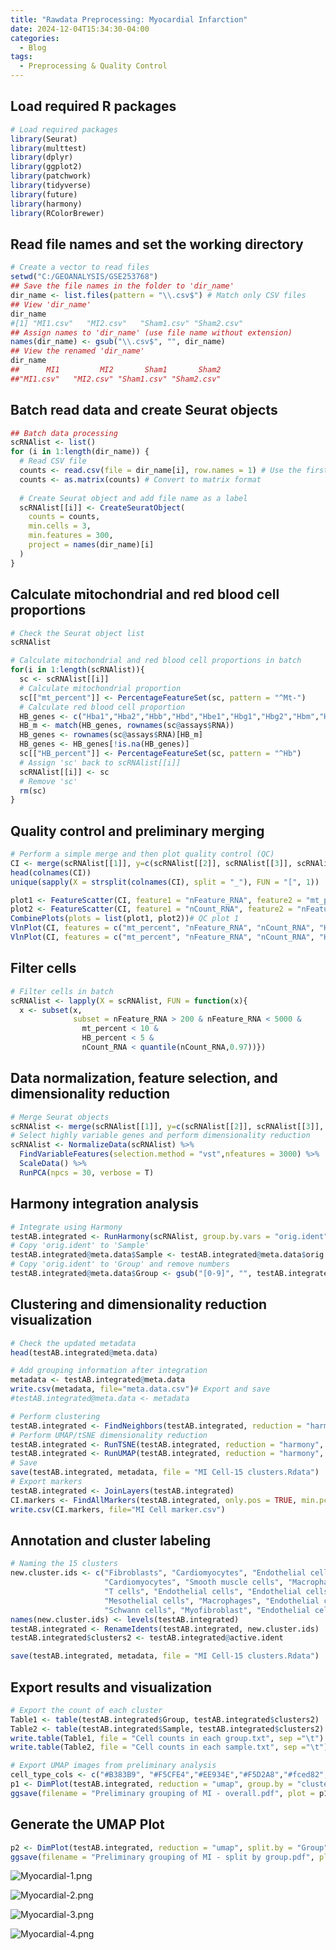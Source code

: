 ```yaml
---
title: "Rawdata Preprocessing: Myocardial Infarction"
date: 2024-12-04T15:34:30-04:00
categories:
  - Blog
tags:
  - Preprocessing & Quality Control
---
```



Load required R packages
---
```R
# Load required packages
library(Seurat)
library(multtest)
library(dplyr)
library(ggplot2)
library(patchwork)
library(tidyverse)
library(future)
library(harmony)
library(RColorBrewer)
```
Read file names and set the working directory
---
```R
# Create a vector to read files
setwd("C:/GEOANALYSIS/GSE253768")
## Save the file names in the folder to 'dir_name'
dir_name <- list.files(pattern = "\\.csv$") # Match only CSV files
## View 'dir_name'
dir_name
#[1] "MI1.csv"   "MI2.csv"   "Sham1.csv" "Sham2.csv"
## Assign names to 'dir_name' (use file name without extension)
names(dir_name) <- gsub("\\.csv$", "", dir_name)
## View the renamed 'dir_name'
dir_name
##      MI1         MI2       Sham1       Sham2 
##"MI1.csv"   "MI2.csv" "Sham1.csv" "Sham2.csv" 
```

Batch read data and create Seurat objects
---
```R
## Batch data processing
scRNAlist <- list()
for (i in 1:length(dir_name)) {
  # Read CSV file
  counts <- read.csv(file = dir_name[i], row.names = 1) # Use the first column as row names
  counts <- as.matrix(counts) # Convert to matrix format
  
  # Create Seurat object and add file name as a label
  scRNAlist[[i]] <- CreateSeuratObject(
    counts = counts,
    min.cells = 3,
    min.features = 300,
    project = names(dir_name)[i]
  )
}
```

Calculate mitochondrial and red blood cell proportions
---
```R
# Check the Seurat object list
scRNAlist

# Calculate mitochondrial and red blood cell proportions in batch
for(i in 1:length(scRNAlist)){
  sc <- scRNAlist[[i]]
  # Calculate mitochondrial proportion
  sc[["mt_percent"]] <- PercentageFeatureSet(sc, pattern = "^Mt-")
  # Calculate red blood cell proportion
  HB_genes <- c("Hba1","Hba2","Hbb","Hbd","Hbe1","Hbg1","Hbg2","Hbm","Hbq1","Hbz")
  HB_m <- match(HB_genes, rownames(sc@assays$RNA))
  HB_genes <- rownames(sc@assays$RNA)[HB_m] 
  HB_genes <- HB_genes[!is.na(HB_genes)] 
  sc[["HB_percent"]] <- PercentageFeatureSet(sc, pattern = "^Hb") 
  # Assign 'sc' back to scRNAlist[[i]]
  scRNAlist[[i]] <- sc
  # Remove 'sc'
  rm(sc)
}
```

Quality control and preliminary merging
---
```R
# Perform a simple merge and then plot quality control (QC)
CI <- merge(scRNAlist[[1]], y=c(scRNAlist[[2]], scRNAlist[[3]], scRNAlist[[4]]))
head(colnames(CI))
unique(sapply(X = strsplit(colnames(CI), split = "_"), FUN = "[", 1))

plot1 <- FeatureScatter(CI, feature1 = "nFeature_RNA", feature2 = "mt_percent")
plot2 <- FeatureScatter(CI, feature1 = "nCount_RNA", feature2 = "nFeature_RNA")
CombinePlots(plots = list(plot1, plot2))# QC plot 1
VlnPlot(CI, features = c("mt_percent", "nFeature_RNA", "nCount_RNA", "HB_percent"), ncol = 4, pt.size=0)# QC plot 2
VlnPlot(CI, features = c("mt_percent", "nFeature_RNA", "nCount_RNA", "HB_percent"), ncol = 4, pt.size=0.5)# QC plot 3
```

Filter cells
---
```R
# Filter cells in batch
scRNAlist <- lapply(X = scRNAlist, FUN = function(x){
  x <- subset(x, 
              subset = nFeature_RNA > 200 & nFeature_RNA < 5000 & 
                mt_percent < 10 & 
                HB_percent < 5 & 
                nCount_RNA < quantile(nCount_RNA,0.97))})
```

Data normalization, feature selection, and dimensionality reduction
--- 
```R
# Merge Seurat objects
scRNAlist <- merge(scRNAlist[[1]], y=c(scRNAlist[[2]], scRNAlist[[3]], scRNAlist[[4]]))
# Select highly variable genes and perform dimensionality reduction
scRNAlist <- NormalizeData(scRNAlist) %>% 
  FindVariableFeatures(selection.method = "vst",nfeatures = 3000) %>% 
  ScaleData() %>% 
  RunPCA(npcs = 30, verbose = T)
```

Harmony integration analysis
---
```R
# Integrate using Harmony
testAB.integrated <- RunHarmony(scRNAlist, group.by.vars = "orig.ident")
# Copy 'orig.ident' to 'Sample'
testAB.integrated@meta.data$Sample <- testAB.integrated@meta.data$orig.ident
# Copy 'orig.ident' to 'Group' and remove numbers
testAB.integrated@meta.data$Group <- gsub("[0-9]", "", testAB.integrated@meta.data$orig.ident)
```


Clustering and dimensionality reduction visualization
---
```R
# Check the updated metadata
head(testAB.integrated@meta.data)

# Add grouping information after integration
metadata <- testAB.integrated@meta.data
write.csv(metadata, file="meta.data.csv")# Export and save
#testAB.integrated@meta.data <- metadata

# Perform clustering
testAB.integrated <- FindNeighbors(testAB.integrated, reduction = "harmony", dims = 1:15) %>% FindClusters(resolution = 0.18)#15群
# Perform UMAP/tSNE dimensionality reduction
testAB.integrated <- RunTSNE(testAB.integrated, reduction = "harmony", dims = 1:15)
testAB.integrated <- RunUMAP(testAB.integrated, reduction = "harmony", dims = 1:25)
# Save
save(testAB.integrated, metadata, file = "MI Cell-15 clusters.Rdata")
# Export markers
testAB.integrated <- JoinLayers(testAB.integrated)
CI.markers <- FindAllMarkers(testAB.integrated, only.pos = TRUE, min.pct = 0.25, logfc.threshold = 0.25)
write.csv(CI.markers, file="MI Cell marker.csv")
```

Annotation and cluster labeling
---
```R
# Naming the 15 clusters
new.cluster.ids <- c("Fibroblasts", "Cardiomyocytes", "Endothelial cells",
                     "Cardiomyocytes", "Smooth muscle cells", "Macrophages",
                     "T cells", "Endothelial cells", "Endothelial cells",
                     "Mesothelial cells", "Macrophages", "Endothelial cells",
                     "Schwann cells", "Myofibroblast", "Endothelial cells")
names(new.cluster.ids) <- levels(testAB.integrated)
testAB.integrated <- RenameIdents(testAB.integrated, new.cluster.ids)
testAB.integrated$clusters2 <- testAB.integrated@active.ident

save(testAB.integrated, metadata, file = "MI Cell-15 clusters.Rdata")
```
Export results and visualization
---
```R
# Export the count of each cluster
Table1 <- table(testAB.integrated$Group, testAB.integrated$clusters2)
Table2 <- table(testAB.integrated$Sample, testAB.integrated$clusters2)
write.table(Table1, file = "Cell counts in each group.txt", sep ="\t")
write.table(Table2, file = "Cell counts in each sample.txt", sep ="\t")

# Export UMAP images from preliminary analysis
cell_type_cols <- c("#B383B9", "#F5CFE4","#EE934E","#F5D2A8","#fced82","#D2EBC8","#7DBFA7","#AECDE1","#3c77af")
p1 <- DimPlot(testAB.integrated, reduction = "umap", group.by = "clusters2", pt.size=0.5, label = T,repel = TRUE, raster=FALSE, cols = cell_type_cols) + labs(x = "UMAP1", y = "UMAP2") + theme(panel.border = element_rect(fill=NA,color="black", size=1, linetype="solid"), axis.text.y = element_blank(), axis.ticks.y = element_blank(), axis.text.x = element_blank(), axis.ticks.x = element_blank())
ggsave(filename = "Preliminary grouping of MI - overall.pdf", plot = p1, device = 'pdf', width = 21, height = 18, units = 'cm')

```

Generate the UMAP Plot
---
```R
p2 <- DimPlot(testAB.integrated, reduction = "umap", split.by = "Group", group.by = "clusters2", pt.size=0.5, label = T,repel = TRUE, raster=FALSE, cols = cell_type_cols) + labs(x = "UMAP1", y = "UMAP2") + theme(panel.border = element_rect(fill=NA,color="black", size=1, linetype="solid"), axis.text.y = element_blank(), axis.ticks.y = element_blank(), axis.text.x = element_blank(), axis.ticks.x = element_blank())
ggsave(filename = "Preliminary grouping of MI - split by group.pdf", plot = p2, device = 'pdf', width = 38, height = 18, units = 'cm')
```

<img src="https://raw.githubusercontent.com/FullBlackWolf/ATPX4869/refs/heads/master/assets/images/Myocardial-1.png" 
     alt="Myocardial-1.png" 
     title="Myocardial-1.png">



<img src="https://raw.githubusercontent.com/FullBlackWolf/ATPX4869/refs/heads/master/assets/images/Myocardial-2.png" 
     alt="Myocardial-2.png" 
     title="Myocardial-2.png">



<img src="https://raw.githubusercontent.com/FullBlackWolf/ATPX4869/refs/heads/master/assets/images/Myocardial-3.png" 
     alt="Myocardial-3.png" 
     title="Myocardial-3.png">


<img src="https://raw.githubusercontent.com/FullBlackWolf/ATPX4869/refs/heads/master/assets/images/Myocardial-4.png" 
     alt="Myocardial-4.png" 
     title="Myocardial-4.png">
